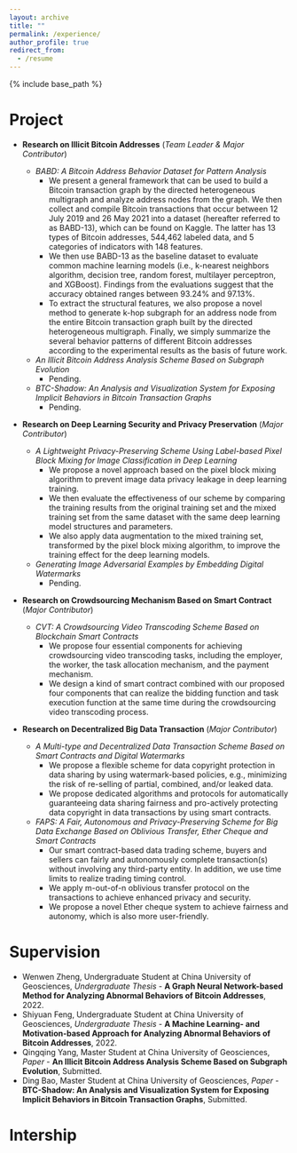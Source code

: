 ```yaml
---
layout: archive
title: ""
permalink: /experience/
author_profile: true
redirect_from:
  - /resume
---
```


{% include base_path %}

Project
======

* **Research on Illicit Bitcoin Addresses** (*Team Leader & Major Contributor*)
  * *BABD: A Bitcoin Address Behavior Dataset for Pattern Analysis*
    * We present a general framework that can be used to build a Bitcoin transaction graph by the directed heterogeneous multigraph and analyze address nodes from the graph. We then collect and compile Bitcoin transactions that occur between 12 July 2019 and 26 May 2021 into a dataset (hereafter referred to as BABD-13), which can be found on Kaggle. The latter has 13 types of Bitcoin addresses, 544,462 labeled data, and 5 categories of indicators with 148 features. 
    * We then use BABD-13 as the baseline dataset to evaluate common machine learning models (i.e., k-nearest neighbors algorithm, decision tree, random forest, multilayer perceptron, and XGBoost). Findings from the evaluations suggest that the accuracy obtained ranges between 93.24% and 97.13%. 
    * To extract the structural features, we also propose a novel method to generate k-hop subgraph for an address node from the entire Bitcoin transaction graph built by the directed heterogeneous multigraph. Finally, we simply summarize the several behavior patterns of different Bitcoin addresses according to the experimental results as the basis of future work.
  * *An Illicit Bitcoin Address Analysis Scheme Based on Subgraph Evolution*
    * Pending.
  * *BTC-Shadow: An Analysis and Visualization System for Exposing Implicit Behaviors in Bitcoin Transaction Graphs*
    * Pending.


* **Research on Deep Learning Security and Privacy Preservation** (*Major Contributor*)
  * *A Lightweight Privacy-Preserving Scheme Using Label-based Pixel Block Mixing for Image Classification in Deep Learning*
    * We propose a novel approach based on the pixel block mixing algorithm to prevent image data privacy leakage in deep learning training. 
    * We then evaluate the effectiveness of our scheme by comparing the training results from the original training set and the mixed training set from the same dataset with the same deep learning model structures and parameters. 
    * We also apply data augmentation to the mixed training set, transformed by the pixel block mixing algorithm, to improve the training effect for the deep learning models.
  * *Generating Image Adversarial Examples by Embedding Digital Watermarks*
    * Pending. 

* **Research on Crowdsourcing Mechanism Based on Smart Contract** (*Major Contributor*)
  * *CVT: A Crowdsourcing Video Transcoding Scheme Based on Blockchain Smart Contracts*
    * We propose four essential components for achieving crowdsourcing video transcoding tasks, including the employer, the worker, the task allocation mechanism, and the payment mechanism.
    * We design a kind of smart contract combined with our proposed four components that can realize the bidding function and task execution function at the same time during the crowdsourcing video transcoding process.

* **Research on Decentralized Big Data Transaction** (*Major Contributor*)
  * *A Multi-type and Decentralized Data Transaction Scheme Based on Smart Contracts and Digital Watermarks*
    * We propose a flexible scheme for data copyright protection in data sharing by using watermark-based policies, e.g., minimizing the risk of re-selling of partial, combined, and/or leaked data.
    * We propose dedicated algorithms and protocols for automatically guaranteeing data sharing fairness and pro-actively protecting data copyright in data transactions by using smart contracts.
  * *FAPS: A Fair, Autonomous and Privacy-Preserving Scheme for Big Data Exchange Based on Oblivious Transfer, Ether Cheque and Smart Contracts*
    * Our smart contract-based data trading scheme, buyers and sellers can fairly and autonomously complete transaction(s) without involving any third-party entity. In addition, we use time limits to realize trading timing control.
    * We apply m-out-of-n oblivious transfer protocol on the transactions to achieve enhanced privacy and security.
    * We propose a novel Ether cheque system to achieve fairness and autonomy, which is also more user-friendly.


Supervision
======

* Wenwen Zheng, Undergraduate Student at China University of Geosciences, *Undergraduate Thesis* - **A Graph Neural Network-based Method for Analyzing Abnormal Behaviors of Bitcoin Addresses**, 2022.
* Shiyuan Feng, Undergraduate Student at China University of Geosciences, *Undergraduate Thesis* - **A Machine Learning- and Motivation-based Approach for Analyzing Abnormal Behaviors of Bitcoin Addresses**, 2022.
* Qingqing Yang, Master Student at China University of Geosciences, *Paper* - **An Illicit Bitcoin Address Analysis Scheme Based on Subgraph Evolution**, Submitted.
* Ding Bao, Master Student at China University of Geosciences, *Paper* - **BTC-Shadow: An Analysis and Visualization System for Exposing Implicit Behaviors in Bitcoin Transaction Graphs**, Submitted.

Intership
======

  
